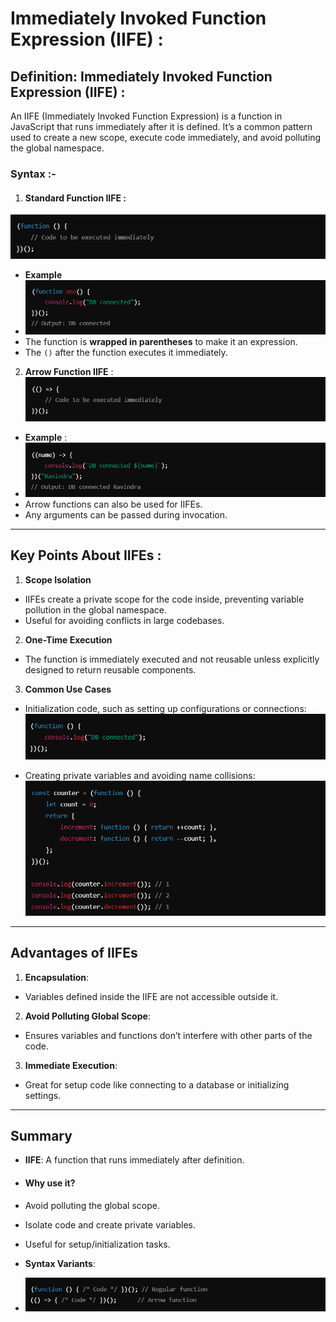 # Immediately Invoked Function Expression (IIFE) :

## Definition: Immediately Invoked Function Expression (IIFE) :
An IIFE (Immediately Invoked Function Expression) is a function in JavaScript that runs immediately after it is defined. It’s a common pattern used to create a new scope, execute code immediately, and avoid polluting the global namespace.

### Syntax :-
1. #### Standard Function IIFE :
![alt text](../Images/image-129.png)

- **Example**
- ![alt text](../Images/image-130.png)
- The function is **wrapped in parentheses** to make it an expression.
- The `()` after the function executes it immediately.

2. **Arrow Function IIFE** :
![alt text](../Images/image-131.png)

- **Example** :
- ![alt text](../Images/image-132.png)
- Arrow functions can also be used for IIFEs.
- Any arguments can be passed during invocation.

__________________________________________________________________________________________________________________________________

## Key Points About IIFEs :
1. **Scope Isolation**
- IIFEs create a private scope for the code inside, preventing variable pollution in the global namespace.
- Useful for avoiding conflicts in large codebases.

2. **One-Time Execution**
- The function is immediately executed and not reusable unless explicitly designed to return reusable components.

3. **Common Use Cases**
- Initialization code, such as setting up configurations or connections:
![alt text](../Images/image-133.png)

- Creating private variables and avoiding name collisions:
![alt text](../Images/image-134.png)

__________________________________________________________________________________________________________________________________

## Advantages of IIFEs

1. **Encapsulation**:
- Variables defined inside the IIFE are not accessible outside it.

2. **Avoid Polluting Global Scope**:
- Ensures variables and functions don’t interfere with other parts of the code.

3. **Immediate Execution**:
- Great for setup code like connecting to a database or initializing settings.

__________________________________________________________________________________________________________________________________

## Summary
- **IIFE**: A function that runs immediately after definition.

- #### Why use it?
- Avoid polluting the global scope.
- Isolate code and create private variables.
- Useful for setup/initialization tasks.

- **Syntax Variants**:
- ![alt text](../Images/image-135.png)
